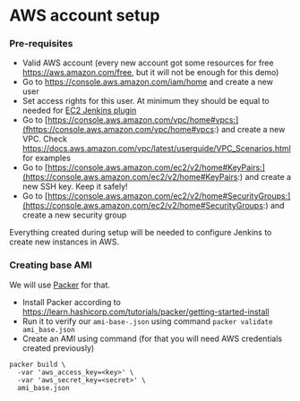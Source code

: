 # AWS account setup

### Pre-requisites
- Valid AWS account (every new account got some resources for free https://aws.amazon.com/free, but it will not be enough for this demo)
- Go to https://console.aws.amazon.com/iam/home and create a new user 
- Set access rights for this user. At minimum they should be equal to needed for [EC2 Jenkins plugin](https://plugins.jenkins.io/ec2/)
- Go to [https://console.aws.amazon.com/vpc/home#vpcs:](fhttps://console.aws.amazon.com/vpc/home#vpcs:) and create a new VPC. Check https://docs.aws.amazon.com/vpc/latest/userguide/VPC_Scenarios.html for examples 
- Go to [https://console.aws.amazon.com/ec2/v2/home#KeyPairs:](https://console.aws.amazon.com/ec2/v2/home#KeyPairs:) and create a new SSH key. Keep it safely!
- Go to [https://console.aws.amazon.com/ec2/v2/home#SecurityGroups:](https://console.aws.amazon.com/ec2/v2/home#SecurityGroups:) and create a new security group

Everything created during setup will be needed to configure Jenkins to create new instances in AWS.

### Creating base AMI
We will use [Packer](https://www.packer.io/) for that. 
- Install Packer according to https://learn.hashicorp.com/tutorials/packer/getting-started-install
- Run it to verify our `ami-base-.json` using command `packer validate ami_base.json`
- Create an AMI using command (for that you will need AWS credentials created previously)
```shell
packer build \
  -var 'aws_access_key=<key>' \
  -var 'aws_secret_key=<secret>' \
  ami_base.json
```


